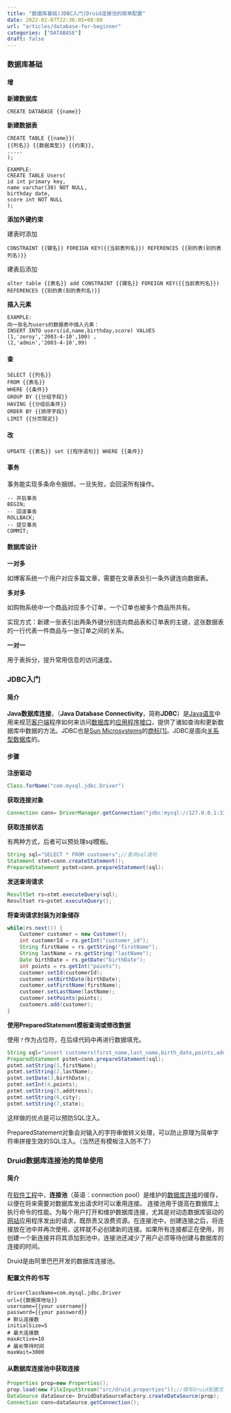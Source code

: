 ```yaml
---
title: "数据库基础|JDBC入门|Druid连接池的简单配置"
date: 2022-02-07T22:36:05+08:00
url: "articles/database-for-beginner"
categories: ["DATABASE"]
draft: false
---
```


### 数据库基础

#### 增

**新建数据库**

```mysql
CREATE DATABASE {{name}}
```

**新建数据表**

```mysql
CREATE TABLE {{name}}(
{{列名}} {{数据类型}} {{约束}},
.....
);

EXAMPLE:
CREATE TABLE Users(
id int primary key,
name varchar(30) NOT NULL,
birthday date,
score int NOT NULL
);
```

**添加外键约束**

建表时添加

```mysql
CONSTRAINT {{键名}} FOREIGN KEY({{当前表列名}}) REFERENCES {{别的表(别的表列名)}}
```

建表后添加

```mysql
alter table {{表名}} add CONSTRAINT {{键名}} FOREIGN KEY({{当前表列名}}) REFERENCES {{别的表(别的表列名)}}
```



**插入元素**

```mysql
EXAMPLE:
向一张名为users的数据表中插入元素：
INSERT INTO users(id,name,birthday,score) VALUES
(1,'zeroy','2003-4-10',100) ,
(2,'admin','2003-4-10',99) 
```

#### 查

```mysql
SELECT {{列名}}
FROM {{表名}}
WHERE {{条件}}
GROUP BY {{分组字段}}
HAVING {{分组后条件}}
ORDER BY {{排序字段}}
LIMIT {{分页限定}}
```

#### 改

```mysql
UPDATE {{表名}} set {{程序语句}} WHERE {{条件}}
```

#### 事务

事务能实现多条命令捆绑，一旦失败，会回滚所有操作。

```mysql
-- 开启事务
BEGIN;
-- 回滚事务
ROLLBACK;
-- 提交事务
COMMIT;
```

#### 数据库设计

**一对多**

如博客系统一个用户对应多篇文章，需要在文章表处引一条外键连向数据表。

**多对多**

如购物系统中一个商品对应多个订单，一个订单也被多个商品所共有。

实现方式：新建一张表引出两条外键分别连向商品表和订单表的主键，这张数据表的一行代表一件商品与一张订单之间的关系。

**一对一**

用于表拆分，提升常用信息的访问速度。



### JDBC入门

#### 简介

**Java数据库连接**，（**Java Database Connectivity**，简称**JDBC**）是[Java语言](https://zh.wikipedia.org/wiki/Java语言)中用来规范[客户端](https://zh.wikipedia.org/wiki/客户端)程序如何来访问[数据库](https://zh.wikipedia.org/wiki/数据库)的[应用程序接口](https://zh.wikipedia.org/wiki/应用程序接口)，提供了诸如查询和更新数据库中数据的方法。JDBC也是[Sun Microsystems](https://zh.wikipedia.org/wiki/Sun_Microsystems)的[商标](https://zh.wikipedia.org/wiki/商标)[[1\]](https://zh.wikipedia.org/wiki/Java数据库连接#cite_note-1)。JDBC是面向[关系型数据库](https://zh.wikipedia.org/wiki/关系型数据库)的。

#### 步骤

**注册驱动**

```java
Class.forName("com.mysql.jdbc.Driver")
```

**获取连接对象**

```java
Connection conn= DriverManager.getConnection("jdbc:mysql://127.0.0.1:3306/{{数据库名}}","username","password");
```

**获取连接状态**

有两种方式，后者可以预处理sql模板。

```java
String sql="SELECT * FROM customers";//查询sql语句
Statement stmt=conn.createStatement();
PreparedStatement pstmt=conn.prepareStatement(sql);
```

**发送查询请求**

```java
ResultSet rs=stmt.executeQuery(sql);
Resultset rs=pstmt.executeQuery();
```

**将查询请求封装为对象储存**

```java
while(rs.next()) {
    Customer customer = new Customer();
    int customerId = rs.getInt("customer_id");
    String firstName = rs.getString("firstName");
    String lastName = rs.getString("lastName");
    Date birthDate = rs.getDate("birthDate");
    int points = rs.getInt("points");
    customer.setId(customerId);
    customer.setBirthDate(birthDate);
    customer.setFirstName(firstName);
    customer.setLastName(lastName);
    customer.setPoints(points);
    customers.add(customer);
}
```

**使用PreparedStatement模板查询或修改数据**

使用`？`作为占位符，在后续代码中再进行数据填充。

```java
String sql="insert customers(first_name,last_name,birth_date,points,address,city,state) value(?,?,?,?,?,?,?);";
PreparedStatement pstmt=conn.prepareStatement(sql);
pstmt.setString(1,firstName);
pstmt.setString(2,lastName);
pstmt.setDate(3,birthDate);
pstmt.setInt(4,points);
pstmt.setString(5,addtress);
pstmt.setString(6,city);
pstmt.setString(7,state);
```

这样做的优点是可以预防SQL注入。

PreparedStatement对象会对输入的字符串做转义处理，可以防止原理为简单字符串拼接生效的SQL注入。（当然还有模板注入防不了）

### Druid数据库连接池的简单使用

#### 简介

在[软件工程](https://zh.wikipedia.org/wiki/软件工程)中，**连接池**（英语：connection pool）是维护的[数据库连接](https://zh.wikipedia.org/wiki/数据库连接)的缓存，以便在将来需要对数据库发出请求时可以重用连接。 连接池用于提高在数据库上执行命令的性能。为每个用户打开和维护数据库连接，尤其是对动态数据库驱动的[网站](https://zh.wikipedia.org/wiki/網站)应用程序发出的请求，既昂贵又浪费资源。在连接池中，创建连接之后，将连接放在池中并再次使用，这样就不必创建新的连接。如果所有连接都正在使用，则创建一个新连接并将其添加到池中。连接池还减少了用户必须等待创建与数据库的连接的时间。

Druid是由阿里巴巴开发的数据库连接池。

#### 配置文件的书写

```properties
driverClassName=com.mysql.jdbc.Driver
url={{数据库地址}}
username={{your username}}
password={{your password}}
# 默认连接数
initialSize=5
# 最大连接数
maxActive=10
# 最长等待时间
maxWait=3000
```

#### 从数据库连接池中获取连接

```java
Properties prop=new Properties();
prop.load(new FileInputStream("src/druid.properties"));//填写druid配置文件的路径
DataSource dataSource= DruidDataSourceFactory.createDataSource(prop);
Connection conn=dataSource.getConnection();
```

